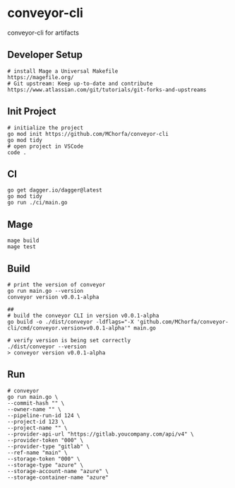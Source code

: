 # conveyor-cli

conveyor-cli for artifacts

## Developer Setup

```shell
# install Mage a Universal Makefile 
https://magefile.org/
# Git upstream: Keep up-to-date and contribute
https://www.atlassian.com/git/tutorials/git-forks-and-upstreams
```

## Init Project

```shell
# initialize the project
go mod init https://github.com/MChorfa/conveyor-cli
go mod tidy
# open project in VSCode
code .
```

## CI

```shell
go get dagger.io/dagger@latest
go mod tidy
go run ./ci/main.go
```

## Mage

```shell
mage build
mage test
```

## Build

```shell
# print the version of conveyor
go run main.go --version
conveyor version v0.0.1-alpha

## 
# build the conveyor CLI in version v0.0.1-alpha
go build -o ./dist/conveyor -ldflags="-X 'github.com/MChorfa/conveyor-cli/cmd/conveyor.version=v0.0.1-alpha'" main.go

# verify version is being set correctly
./dist/conveyor --version
> conveyor version v0.0.1-alpha
```

## Run

```shell
# conveyor
go run main.go \
--commit-hash "" \
--owner-name "" \
--pipeline-run-id 124 \
--project-id 123 \
--project-name "" \
--provider-api-url "https://gitlab.youcompany.com/api/v4" \
--provider-token "000" \
--provider-type "gitlab" \
--ref-name "main" \
--storage-token "000" \
--storage-type "azure" \
--storage-account-name "azure" \
--storage-container-name "azure"  
```

